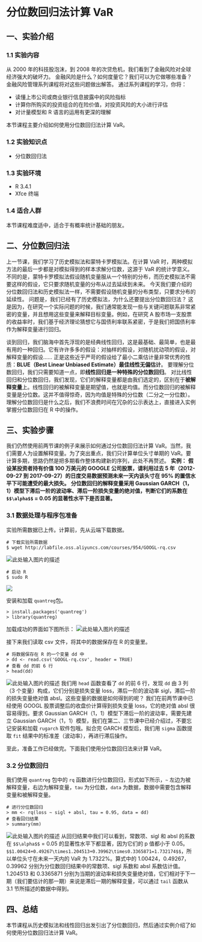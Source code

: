 # 分位数回归法计算 VaR


## 一、实验介绍

### 1.1 实验内容

从 2000 年的科技股泡沫，到 2008 年的次贷危机，我们看到了金融风险对全球经济强大的破坏力。
金融风险是什么？如何度量它？我们可以为它做哪些准备？金融风险管理系列课程将对这些问题做出解答。
通过系列课程的学习，你将：
 - 读懂上市公司或商业银行信息披露中的风险指标
 - 计算你所购买的投资组合的在险价值，对投资风险的大小进行评估
 - 对计量模型和 R 语言的运用有更深的理解

本节课程主要介绍如何使用分位数回归法计算 VaR。

### 1.2 实验知识点

 - 分位数回归法

### 1.3 实验环境

 - R 3.4.1
 - Xfce 终端

### 1.4 适合人群

本节课程难度适中，适合于有概率统计基础的朋友。

## 二、分位数回归法
上一节课，我们学习了历史模拟法和蒙特卡罗模拟法。在计算 VaR 时，两种模拟方法的最后一步都是对模拟得到的样本求解分位数，这源于 VaR 的统计学意义。不同的是，蒙特卡罗模拟法假设随机变量服从一个特别的分布，而历史模拟法不需要这样的假设，它只要求随机变量的分布从过去延续到未来。
今天我们要介绍的分位数回归法和历史模拟法一样，不需要假设随机变量的分布类型，只要求分布的延续性。
问题是，我们已经有了历史模拟法，为什么还要提出分位数回归法？
这是因为，在研究一个实际问题的时候，我们通常能发现一些与关键问题联系非常紧密的变量，并且想用这些变量来解释目标变量。例如，在研究 A 股市场一支股票的收益率时，我们基于经济理论猜想它与国债利率联系紧密，于是我们把国债利率作为解释变量进行回归。

谈到回归，我们脑海中首先浮现的是经典线性回归，这是最基础、最简单，也是最有用的一种回归。它有许许多多的假设：对抽样的假设，对随机扰动项的假设，对解释变量的假设…… 正是这些近乎严苛的假设给了最小二乘估计量非常优秀的性质：**BLUE（Best Linear Unbiased Estimate）最佳线性无偏估计**。
要理解分位数回归，我们只需要知道一点，即**线性回归是一种特殊的分位数回归**。
对比线性回归和分位数回归，我们发现，它们的解释变量都是由我们选定的，区别在于**被解释变量**上。线性回归的被解释变量是期望值，也就是均值。而分位数回归的被解释变量是分位数。这并不值得惊奇，因为均值是特殊的分位数（二分之一分位数）。
理解分位数回归是什么之后，我们不浪费时间在冗杂的公示表达上，直接进入实例掌握分位数回归在 R 中的操作。


## 三、实验步骤
我们仍然使用前两节课的例子来展示如何通过分位数回归法计算 VaR。当然，我们需要人为设置解释变量。为了突出重点，我们只计算单位头寸单期的 VaR。要计算多期，思路仍然是把多期看作整体构建新的序列，此处不再赘述。
**实例：**
**假设某投资者持有价值 100 万美元的 GOOGLE 公司股票，请利用过去 5 年（2012-09-27 到 2017-09-27）的日度交易数据预测未来一天内该头寸在 95% 的置信水平下可能遭受的最大损失。**
**分位数回归的解释变量采用 Gaussian GARCH（1，1）模型下滞后一阶的波动率、滞后一阶损失变量的绝对值，判断它们的系数在 `$$\alpha$$` = 0.05 的显著性水平下是否显著。**


### 3.1 数据处理与程序包准备

实验所需数据已上传。计算前，先从云端下载数据。
```
# 下载实验所需数据
$ wget http://labfile.oss.aliyuncs.com/courses/954/GOOGL-rq.csv
```

![此处输入图片的描述](https://dn-anything-about-doc.qbox.me/document-uid530978labid3721timestamp1507688724583.png/wm)


```
# 启动 R
$ sudo R
```
<img src="https://dn-anything-about-doc.qbox.me/document-uid530978labid3719timestamp1506587286704.png/wm"  />


安装和加载 `quantreg`包。
```
> install.packages('quantreg')
> library(quantreg)
```
加载成功的界面如下图所示：
![此处输入图片的描述](https://dn-anything-about-doc.qbox.me/document-uid530978labid3721timestamp1507629144519.png/wm)

接下来我们读取 csv 文件，将其中的数据保存在 R 的变量里。
```
# 将数据保存在 R 的一个变量 dd 中
> dd <- read.csv('GOOGL-rq.csv', header = TRUE)
# 查看 dd 的前 6 行
> head(dd)
```
![此处输入图片的描述](https://dn-anything-about-doc.qbox.me/document-uid530978labid3721timestamp1507689171948.png/wm)
我们用 `head` 函数查看了 `dd` 的前 6 行，发现 `dd` 由 3 列（3 个变量）构成，它们分别是损失变量 loss，滞后一阶的波动率 sigl，滞后一阶的损失变量绝对值 absl。这些变量的数据是如何得到的呢？
我们在前两节课中已经使用 GOOGL 股票调整后的收盘价计算得到损失变量 loss，它的绝对值 absl 很容易得到。要求 Gaussian GARCH（1，1）模型下滞后一阶的波动率，需要先建立 Gaussian GARCH（1，1）模型，我们在第二、三节课中已经介绍过，不要忘记安装和加载 `rugarch` 软件包哦。拟合完 GARCH 模型后，我们用 `sigma` 函数提取 `fit` 结果中的标准差（波动率），再进行滞后操作。

至此，准备工作已经做完。下面我们使用分位数回归法来计算 VaR。

### 3.2 分位数回归
我们使用 `quantreg` 包中的 `rq` 函数进行分位数回归，形式如下所示，`~` 左边为被解释变量，右边为解释变量，`tau` 为分位数，`data` 为数据，数据中需要包含解释变量和被解释变量。
```
# 进行分位数回归
> mm <- rq(loss ~ sigl + absl, tau = 0.95, data = dd)
# 查看回归结果
> summary(mm)
```
![此处输入图片的描述](https://dn-anything-about-doc.qbox.me/document-uid530978labid3721timestamp1507690565256.png/wm)
从回归结果中我们可以看到，常数项、sigl 和 absl 的系数在 `$$\alpha$$` = 0.05 的显著性水平下都显著，因为它们的 p 值都小于 0.05。
`$$1.00424+0.49267\times1.204513+0.39962\times0.3365871=1.732174$$`，所以单位头寸在未来一天内的 VaR 为 1.7322%。算式中的 1.00424，0.49267，0.39962 分别为分位数回归结果中的常数项、sigl 系数和 absl 系数估计值。1.204513 和 0.3365871 分别为当期的波动率和损失变量绝对值，它们相对于下一期（我们要估计的那一期）来说是滞后一期的解释变量，可以通过 `tail` 函数从 3.1 节所描述的数据中得到。
## 四、总结

本节课程从历史模拟法和线性回归出发引出了分位数回归，然后通过实例介绍了如何使用分位数回归法计算 VaR。
